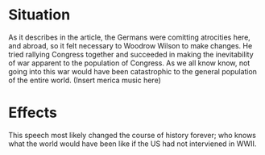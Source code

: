 # Situation

As it describes in the article, the Germans were comitting atrocities here, and abroad, so it felt necessary to Woodrow Wilson to make changes. He tried rallying Congress together and succeeded in making the inevitability of war apparent to the population of Congress. As we all know know, not going into this war would have been catastrophic to the general population of the entire world. (Insert merica music here)

# Effects

This speech most likely changed the course of history forever; who knows what the world would have been like if the US had not interviened in WWII.
